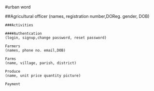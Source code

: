 #urban word

##Agricultural officer
    (names, registration number,DOReg. gender, DOB)

    ###Activities

    ####Authentcation
    (login, signup,change password, reset password)

    Farmers
    (names, phone no. email,DOB)

    Farms
    (name, village, parish, district)

    Produce
    (name, unit price quantity picture)
    
    Payment